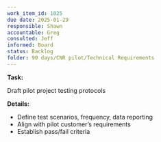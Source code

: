 ```yaml
---
work_item_id: 1025
due date: 2025-01-29
responsible: Shawn
accountable: Greg
consulted: Jeff
informed: Board
status: Backlog
folder: 90 days/CNR pilot/Technical Requirements
---
```


**Task:**

Draft pilot project testing protocols

**Details:**

- Define test scenarios, frequency, data reporting
- Align with pilot customer’s requirements
- Establish pass/fail criteria
